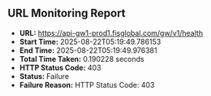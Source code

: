 ## URL Monitoring Report

- **URL:** https://api-gw1-prod1.fisglobal.com/gw/v1/health
- **Start Time:** 2025-08-22T05:19:49.786153
- **End Time:** 2025-08-22T05:19:49.976381
- **Total Time Taken:** 0.190228 seconds
- **HTTP Status Code:** 403
- **Status:** Failure
- **Failure Reason:** HTTP Status Code: 403
